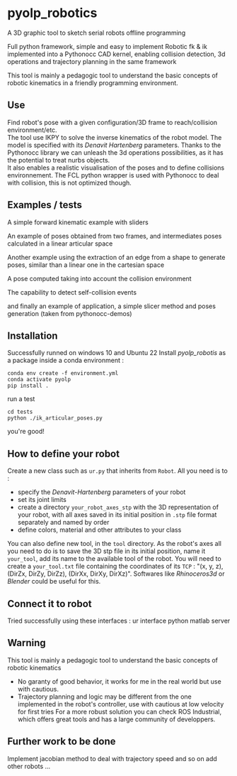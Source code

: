 # pyolp_robotics
A 3D graphic tool to sketch serial robots offline programming

Full python framework, simple and easy to implement 
Robotic fk & ik implemented into a Pythonocc CAD kernel, enabling collision detection, 3d operations and trajectory planning in the same framework 

This tool is mainly a pedagogic tool to understand the basic concepts of robotic kinematics in a friendly programming environment.

## Use
Find robot's pose with a given configuration/3D frame to reach/collision environment/etc.\
The tool use IKPY to solve the inverse kinematics of the robot model. The model is specified with its *Denavit Hartenberg* parameters.
Thanks to the Pythonocc library we can unleash the 3d operations possibilities, as it has the potential to treat nurbs objects.\
It also enables a realistic visualisation of the poses and to define collisions environnement.
The FCL python wrapper is used with Pythonocc to deal with collision, this is not optimized though.

## Examples / tests
A simple forward kinematic example with sliders

An example of poses obtained from two frames, and intermediates poses calculated in a linear articular space

Another example using the extraction of an edge from a shape to generate poses, similar than a linear one in the cartesian space

A pose computed taking into account the collision environment

The capability to detect self-collision events

and finally an example of application, a simple slicer method and poses generation (taken from pythonocc-demos)

## Installation
Successfully runned on windows 10 and Ubuntu 22
Install *pyolp_robotis* as a package inside a conda environment :
```
conda env create -f environment.yml
conda activate pyolp
pip install .
```
run a test
```
cd tests
python ./ik_articular_poses.py
```

you're good!

## How to define your robot
Create a new class such as `ur.py` that inherits from `Robot`.
All you need is to :
- specify the *Denavit-Hartenberg* parameters of your robot
- set its joint limits
- create a directory `your_robot_axes_stp` with the 3D representation of your robot, with all axes saved in its initial position in `.stp` file format separately and named by order
- define colors, material and other attributes to your class

You can also define new tool, in the `tool` directory. As the robot's axes all you need to do is to save the 3D stp file in its initial position, name it `your_tool`, add its name to the available tool of the robot. 
You will need to create a `your_tool.txt` file containing the coordinates of its `TCP` : "(x, y, z), (DirZx, DirZy, DirZz), (DirXx, DirXy, DirXz)".
Softwares like *Rhinoceros3d* or *Blender* could be useful for this.

## Connect it to robot
Tried successfully using these interfaces :
ur interface
python matlab server

## Warning
This tool is mainly a pedagogic tool to understand the basic concepts of robotic kinematics
- No garanty of good behavior, it works for me in the real world but use with cautious.
- Trajectory planning and logic may be different from the one implemented in the robot's controller, use with cautious at low velocity for first tries
For a more robust solution you can check ROS Industrial, which offers great tools and has a large community of developpers.

## Further work to be done
Implement jacobian method to deal with trajectory speed and so on
add other robots
...
